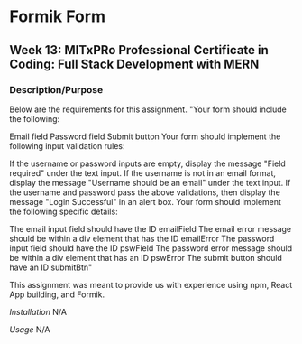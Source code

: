 # Formik Form
## Week 13: MITxPRo Professional Certificate in Coding: Full Stack Development with MERN

### Description/Purpose 
Below are the requirements for this assignment. 
"Your form should include the following:

Email field
Password field
Submit button
Your form should implement the following input validation rules:

If the username or password inputs are empty, display the message "Field required" under the text input.
If the username is not in an email format, display the message "Username should be an email" under the text input.
If the username and password pass the above validations, then display the message "Login Successful" in an alert box.
Your form should implement the following specific details:

The email input field should have the ID emailField
The email error message should be within a div element that has the ID emailError
The password input field should have the ID pswField
The password error message should be within a div element that has an ID pswError
The submit button should have an ID submitBtn"

This assignment was meant to provide us with experience using npm, React App building, and Formik. 

*Installation* N/A

*Usage* N/A


